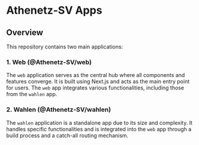 # Athenetz-SV Apps

## Overview

This repository contains two main applications:

### 1. Web (@Athenetz-SV/web)
The `web` application serves as the central hub where all components and features converge. It is built using Next.js and acts as the main entry point for users. The `web` app integrates various functionalities, including those from the `wahlen` app.

### 2. Wahlen (@Athenetz-SV/wahlen)
The `wahlen` application is a standalone app due to its size and complexity. It handles specific functionalities and is integrated into the `web` app through a build process and a catch-all routing mechanism.
